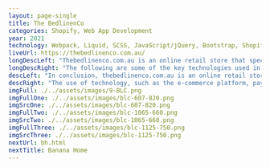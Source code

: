 ```yaml
---
layout: page-single
title: The BedlinenCo
categories: Shopify, Web App Development
year: 2021
technology: Webpack, Liquid, SCSS, JavaScript/jQuery, Bootstrap, Shopify
liveUrl: https://thebedlinenco.com.au/
longDescLeft: "Thebedlinenco.com.au is an online retail store that specializes in bed linens and bedding accessories. The site's target audience is primarily individuals who are looking for high-quality bed linens and bedding products at affordable prices. The target audience includes homeowners, interior designers, and anyone who is looking to improve the comfort and style of their bedroom."
longDescRight: "The following are some of the key technologies used in the development of thebedlinenco.com.au: -Frontend Technologies: User Interface (UI) Design, Responsive Web Design (RWD), Interactive Element; -Backend Technologies: E-commerce Platform, Payment Processing, Inventory Management, Security Measures, These technologies help to ensure that thebedlinenco.com.au provides its target audience with an efficient and secure online shopping experience, while offering high-quality bed linens and bedding products at affordable prices. The use of advanced technology reflects thebedlinenco.com.au's commitment to providing customers with a seamless and enjoyable shopping experience."
descLeft: "In conclusion, thebedlinenco.com.au is an online retail store that targets individuals looking for high-quality bed linens and bedding products. The website features a visually appealing UI design, a mobile-friendly responsive web design, and interactive elements to enhance the customer experience. The backend of the website is built on an e-commerce platform, and it accepts a range of payment methods and uses inventory management and security measures to provide a secure shopping experience."
descRight: "The use of technology, such as the e-commerce platform, payment processing, and security measures, shows thebedlinenco.com.au's commitment to providing its target audience with a seamless and efficient online shopping experience."
imgFull: ./../assets/images/9-BLC.png
imgFullOne: ./../assets/images/blc-607-820.png
imgSrcOne: ./../assets/images/blc-607-820.png
imgFullTwo: ./../assets/images/blc-1065-660.png
imgSrcTwo: ./../assets/images/blc-1065-660.png
imgFullThree: ./../assets/images/blc-1125-750.png
imgSrcThree: ./../assets/images/blc-1125-750.png
nextUrl: bh.html
nextTitle: Banana Home
---
```

